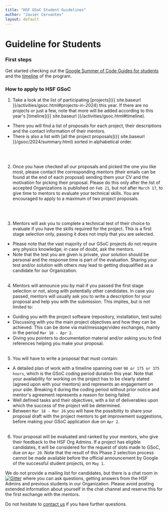 ```yaml
---
title: "HSF GSoC Student Guidelines"
author: "Javier Cervantes"
layout: default
---
```


# Guideline for Students

### First steps

Get started checking out the [Google Summer of Code Guides for students](https://google.github.io/gsocguides/student/) and the [timeline](https://developers.google.com/open-source/gsoc/timeline) of the program.

### How to apply to HSF GSoC

1. Take a look at the list of participating [projects]({{ site.baseurl }}/activities/gsoc.html#projects-in-2024) this year. If there are no projects or just a few, note that more will be added according to this year's [timeline]({{ site.baseurl }}/activities/gsoc.html#timeline).
  * There you will find a list of proposals for each project, their descriptions and the contact information of their mentors.
  * There is also a list with [all the project proposals]({{ site.baseurl }}/gsoc/2024/summary.html) sorted in alphabetical order.
  <!-- Next <br><br>, add an extra new line, otherwise there is no space between point 2 and previous nested bullet  -->
  <br><br>

2. Once you have checked all our proposals and picked the one you like most, please contact the corresponding mentors (their emails can be found at the end of each proposal) sending them your CV and the motivation for picking their proposal. Please do this only after the list of accepted Organizations is published on `Feb 21`, but not after `March 17`, to give time to mentors to evaluate your technical skills. You are encouraged to apply to a maximum of two project proposals.
<!-- Next <br><br>, add an extra new line  -->
<br><br>

3. Mentors will ask you to complete a technical test of their choice to evaluate if you have the skills required for the project. This is a first stage selection only, passing it does not imply that you are selected.
  * Please note that the vast majority of our GSoC projects do not require any physics knowledge; in case of doubt, ask the mentors.
  * Note that the test you are given is private, your solution should be personal and the response time is part of the evaluation. Sharing your test and/or solution with others may lead to getting disqualified as a candidate for our Organization.
<br><br>

4. Mentors will announce you by mail if you passed the first stage selection or not, along with potentially other candidates. In case you passed, mentors will usually ask you to write a description for your proposal and help you with the submission. This implies, but is not limited to:
  * Guiding you with the project software (repository, installation, test suite)
  * Discussing with you the main project objectives and how they can be achieved. This can be done via mail/message/video exchanges, mainly in the period `Mar 18 - Apr 2`.
  * Giving you pointers to documentation material and/or asking you to find references helping you make your proposal.
<br><br>

5. You will have to write a proposal that must contain:
  * A detailed plan of work with a timeline spanning over  `90 or 175 or 375 hours`, which is the GSoC coding period duration this year. Note that your availability for working on the project has to be clearly stated (agreed upon with your mentors) and represents an engagement on your side. Breaking it during the coding period without prior notice and mentor's agreement represents a reason for being failed.
  * Well defined tasks and their objectives, with a list of deliverables upon which the success of the project will be determined.
  * Between `Mar 18 - Mar 26` you will have the possibility to share your proposal draft with the project mentors to get improvement suggestions, before making your GSoC application due on `Apr 2`.
<br><br>

6. Your proposal will be evaluated and ranked by your mentors, who give their feedback to the HSF Org Admins. If a project has eligible candidates, it will be considered for the request of slots made to GSoC, due on `Apr 20`. Note that the result of this Phase 2 selection process cannot be made available before the official announcement by Google of the successful student projects, on `May 1`.

We do not provide a mailing list for candidates, but there is a chat room in [![Gitter](https://badges.gitter.im/HSF/HSF-GSoC.svg)](https://gitter.im/HSF/HSF-GSoC?utm_source=badge&utm_medium=badge&utm_campaign=pr-badge) where you can ask questions, getting answers from the HSF Admins and previous students in our Organization. Please avoid posting extended information about yourself in the chat channel and reserve this for the first exchange with the mentors. 

Do not hesitate to [contact us](mailto:hsf-gsoc-admin@googlegroups.com) if you have further questions.
